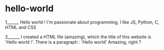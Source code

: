 # hello-world
1______
Hello world ! 
I'm passionate about programming, I like JS, Python, C, HTML and CSS


2______
I created a HTML file (amazing), which the title of this website is 'Hello world !'. There is a paragraph : 'Hello world'
Amazing, right ?
